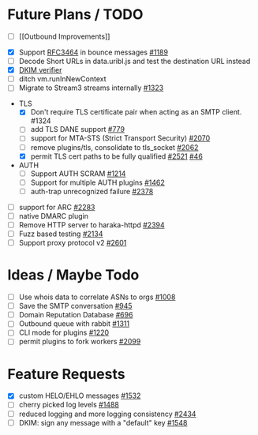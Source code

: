 # Future Plans / TODO
* [ ] [[Outbound Improvements]]
- [x] Support [RFC3464](http://tools.ietf.org/html/rfc3464) in bounce messages [#1189](https://github.com/haraka/Haraka/issues/1189)
- [ ] Decode Short URLs in data.uribl.js and test the destination URL instead
- [x] [DKIM verifier](https://github.com/haraka/Haraka/blob/master/plugins/dkim_verify.js)
- [ ] ditch vm.runInNewContext
- [ ] Migrate to Stream3 streams internally [#1323](https://github.com/haraka/Haraka/issues/1323)
- TLS
    - [X] Don't require TLS certificate pair when acting as an SMTP client. #1324
    - [ ] add TLS DANE support [#779](https://github.com/haraka/Haraka/issues/779)
    - [ ] support for MTA-STS (Strict Transport Security) [#2070](https://github.com/haraka/Haraka/issues/2070)
    - [ ] remove plugins/tls, consolidate to tls_socket [#2062](https://github.com/haraka/Haraka/issues/2062)
    - [x] permit TLS cert paths to be fully qualified [#2521](https://github.com/haraka/Haraka/issues/2521)  [#46](/haraka/haraka-config/issues/46)
- AUTH
    - [ ] Support AUTH SCRAM [#1214](/haraka/Haraka/issues/1214)
    - [ ] Support for multiple AUTH plugins [#1462](/haraka/Haraka/issues/1462)
    - [ ] auth-trap unrecognized failure [#2378](/haraka/Haraka/issues/2378)
- [ ] support for ARC [#2283](https://github.com/haraka/Haraka/issues/2283)
- [ ] native DMARC plugin
- [ ] Remove HTTP server to haraka-httpd [#2394](https://github.com/haraka/Haraka/issues/2394)
- [ ] Fuzz based testing [#2134](https://github.com/haraka/Haraka/issues/2134)
- [ ] Support proxy protocol v2 [#2601](https://github.com/haraka/Haraka/issues/2601)

# Ideas / Maybe Todo
- [ ] Use whois data to correlate ASNs to orgs [#1008](https://github.com/haraka/Haraka/issues/1008)
- [ ] Save the SMTP conversation [#945](https://github.com/haraka/Haraka/issues/945)
- [ ] Domain Reputation Database [#696](https://github.com/haraka/Haraka/issues/696)
- [ ] Outbound queue with rabbit [#1311](https://github.com/haraka/Haraka/issues/1311)
- [ ] CLI mode for plugins [#1220](https://github.com/haraka/Haraka/issues/1220)
- [ ] permit plugins to fork workers [#2099](https://github.com/haraka/Haraka/issues/2099)

# Feature Requests

- [x] custom HELO/EHLO messages [#1532](https://github.com/haraka/Haraka/issues/1532)
- [ ] cherry picked log levels [#1488](https://github.com/haraka/Haraka/issues/1488)
- [ ] reduced logging and more logging consistency [#2434](/haraka/Haraka/issues/2434)
- [ ] DKIM: sign any message with a "default" key [#1548](https://github.com/haraka/Haraka/issues/1548)